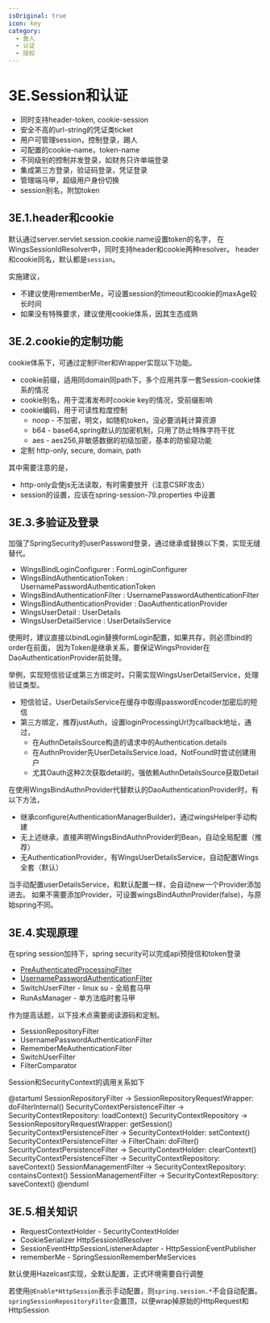 ```yaml
---
isOriginal: true
icon: key
category:
  - 鱼人
  - 认证
  - 授权
---
```


# 3E.Session和认证

* 同时支持header-token, cookie-session
* 安全不高的url-string的凭证类ticket
* 用户可管理session，控制登录，踢人
* 可配置的cookie-name，token-name
* 不同级别的控制并发登录，如财务只许单端登录
* 集成第三方登录，验证码登录，凭证登录
* 管理端马甲，超级用户身份切换
* session别名，附加token

## 3E.1.header和cookie

默认通过server.servlet.session.cookie.name设置token的名字，
在WingsSessionIdResolver中，同时支持header和cookie两种resolver。
header和cookie同名，默认都是`session`。

实施建议，

* 不建议使用rememberMe，可设置session的timeout和cookie的maxAge较长时间
* 如果没有特殊要求，建议使用cookie体系，因其生态成熟

## 3E.2.cookie的定制功能

cookie体系下，可通过定制Filter和Wrapper实现以下功能。

* cookie前缀，适用同domain同path下，多个应用共享一套Session-cookie体系的情况
* cookie别名，用于混淆发布时cookie key的情况，受前缀影响
* cookie编码，用于可读性粒度控制
  - noop - 不加密，明文，如随机token，没必要消耗计算资源
  - b64 - base64,spring默认的加密机制，只用了防止特殊字符干扰
  - aes - aes256,非敏感数据的初级加密，基本的防偷窥功能
* 定制 http-only, secure, domain, path

其中需要注意的是，

* http-only会使js无法读取，有时需要放开（注意CSRF攻击）
* session的设置，应该在spring-session-79.properties 中设置

## 3E.3.多验证及登录

加强了SpringSecurity的userPassword登录，通过继承或替换以下类，实现无缝替代。

* WingsBindLoginConfigurer : FormLoginConfigurer
* WingsBindAuthenticationToken : UsernamePasswordAuthenticationToken
* WingsBindAuthenticationFilter : UsernamePasswordAuthenticationFilter
* WingsBindAuthenticationProvider : DaoAuthenticationProvider
* WingsUserDetail : UserDetails
* WingsUserDetailService : UserDetailsService

使用时，建议直接以bindLogin替换formLogin配置，如果共存，则必须bind的order在前面，
因为Token是继承关系，要保证WingsProvider在DaoAuthenticationProvider前处理。

举例，实现短信验证或第三方绑定时，只需实现WingsUserDetailService，处理验证类型。

* 短信验证，UserDetailsService在缓存中取得passwordEncoder加密后的短信
* 第三方绑定，推荐justAuth，设置loginProcessingUrl为callback地址，通过，
  - 在AuthnDetailsSource构造的请求中的Authentication.details
  - 在AuthnProvider先UserDetailsService.load，NotFound时尝试创建用户
  - 尤其Oauth这种2次获取detail的，强依赖AuthnDetailsSource获取Detail

在使用WingsBindAuthnProvider代替默认的DaoAuthenticationProvider时，有以下方法，

* 继承configure(AuthenticationManagerBuilder)，通过wingsHelper手动构建
* 无上述继承，直接声明WingsBindAuthnProvider的Bean，自动全局配置（推荐）
* 无AuthenticationProvider，有WingsUserDetailsService，自动配置Wings全套（默认）

当手动配置userDetailsService，和默认配置一样，会自动new一个Provider添加进去。
如果不需要添加Provider，可设置wingsBindAuthnProvider(false)，与原始spring不同。

## 3E.4.实现原理

在spring session加持下，spring security可以完成api预授信和token登录

* [PreAuthenticatedProcessingFilter](https://docs.spring.io/spring-security/site/docs/current/reference/html5/#servlet-preauth)
* [UsernamePasswordAuthenticationFilter](https://docs.spring.io/spring-security/site/docs/current/reference/html5/#servlet-preauth)
* SwitchUserFilter - linux su - 全局套马甲
* RunAsManager - 单方法临时套马甲

作为提高话题，以下技术点需要阅读源码和定制。

* SessionRepositoryFilter
* UsernamePasswordAuthenticationFilter
* RememberMeAuthenticationFilter
* SwitchUserFilter
* FilterComparator

Session和SecurityContext的调用关系如下

@startuml
SessionRepositoryFilter -> SessionRepositoryRequestWrapper: doFilterInternal()
SecurityContextPersistenceFilter -> SecurityContextRepository: loadContext()
SecurityContextRepository -> SessionRepositoryRequestWrapper: getSession()
SecurityContextPersistenceFilter -> SecurityContextHolder: setContext()
SecurityContextPersistenceFilter -> FilterChain: doFilter()
SecurityContextPersistenceFilter -> SecurityContextHolder: clearContext()
SecurityContextPersistenceFilter -> SecurityContextRepository: saveContext()
SessionManagementFilter -> SecurityContextRepository: containsContext()
SessionManagementFilter -> SecurityContextRepository: saveContext()
@enduml

## 3E.5.相关知识

* RequestContextHolder - SecurityContextHolder
* CookieSerializer HttpSessionIdResolver
* SessionEventHttpSessionListenerAdapter - HttpSessionEventPublisher
* rememberMe - SpringSessionRememberMeServices

默认使用Hazelcast实现，全默认配置，正式环境需要自行调整

若使用`@Enable*HttpSession`表示手动配置，则`spring.session.*`不会自动配置。
`springSessionRepositoryFilter`会置顶，以便wrap掉原始的HttpRequest和HttpSession
